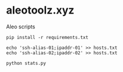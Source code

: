 # aleotoolz.xyz
Aleo scripts

```
pip install -r requirements.txt

echo 'ssh-alias-01;ipaddr-01' >> hosts.txt
echo 'ssh-alias-02;ipaddr-02' >> hosts.txt

python stats.py
```
